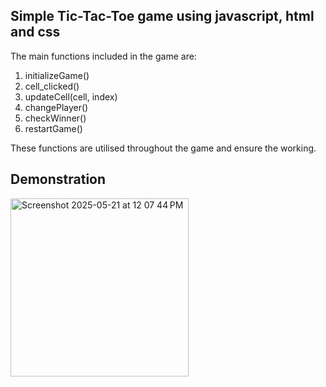 ## Simple Tic-Tac-Toe game using javascript, html and css
The main functions included in the game are: 
1. initializeGame()
2. cell_clicked()
3. updateCell(cell, index)
4. changePlayer()
5. checkWinner()
6. restartGame()

These functions are utilised throughout the game and ensure the working. 

## Demonstration
<img width="285" alt="Screenshot 2025-05-21 at 12 07 44 PM" src="https://github.com/user-attachments/assets/6e7bff43-5c33-4fe2-9724-ced0d61c1662" />
